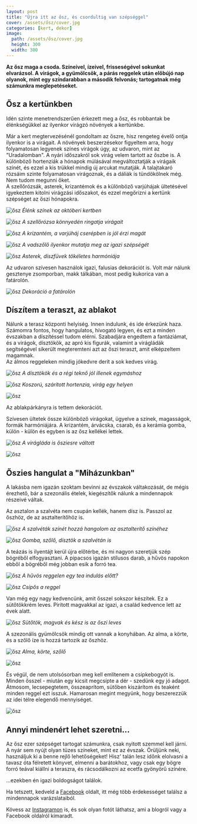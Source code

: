 ```yaml
---
layout: post
title: "Újra itt az ősz, és csordultig van szépséggel"
cover: /assets/ősz/cover.jpg
categories: [kert, dekor]
image:
  path: /assets/ősz/cover.jpg
  height: 300
  width: 300
---
```




**Az ősz maga a csoda. Színeivel, ízeivel, frisseségével sokunkat elvarázsol. A virágok, a gyümölcsök, a párás reggelek után előbújó nap olyanok, mint egy színdarabban a második felvonás; tartogatnak még számunkra meglepetéseket.**
 

## Ősz a kertünkben


Idén szinte menetrendszerűen érkezett meg a ősz, és robbantak be élénkségükkel az ilyenkor virágzó növények a kertünkbe.

Már a kert megtervezésénél gondoltam az őszre, hisz rengeteg évelő ontja ilyenkor is a virágait. A növények beszerzésekor figyeltem arra, hogy folyamatosan legyenek színes virágok úgy, az udvaron, mint az "Uradalomban". A nyári időszakról sok virág velem tartott az őszbe is. A különböző hortenziák a hónapok múlásával megváltoztatják a virágaik színét, és ezzel a kis trükkel mindig új arcukat mutatják. A talajtakaró rózsáim szinte folyamatosan virágoznak, és a dáliák is tündökölnek még.  
Nem tudom megunni őket.  
A szellőrózsák, asterek, krizantémok és a különböző varjúhájak ültetésével igyekeztem kitolni virágzási időszakot, és ezzel megőrizni a kertünk szépséget az őszi hónapokra. 

![ősz](/assets/ősz/IMG_20191001_075620.jpg)
_Élénk színek az októberi kertben_

![ősz](/assets/ősz/IMG_20190923_093510.jpg)
_A szellőrózsa könnyedén ringatja virágait_
 
 ![ősz](/assets/ősz/IMG_20191003_074034.jpg)
 _A krizantém, a varjúháj cserépben is jól érzi magát_
 
 ![ősz](/assets/ősz/IMG_20191002_075218.jpg)
 _A vadszőlő ilyenkor mutatja meg az igazi szépségét_
 
 ![ősz](/assets/ősz/IMG_20190930_162309.jpg)
 _Asterek, díszfüvek tökéletes harmóniája_
 
Az udvaron szívesen használok igazi, falusias dekorációt is. Volt már nálunk gesztenye zsomporban, makk tálkában, most pedig kukorica van a fatárolón.
 
 
 ![ősz](/assets/ősz/IMG_20190113_160213_126.jpg)
 _Dekoráció a fatárolón_
 
 
 
## Díszítem a teraszt, az ablakot
 
Nálunk a terasz központi helyiség. Innen indulunk, és ide érkezünk haza. Számomra fontos, hogy hangulatos, hívogató legyen, és ezt a minden évszakban a díszítéssel tudom elérni.
Szabadjára engedtem a fantáziámat, és a virágok, dísztökök, az apró kis figurák, valamint a virágládák segítségével sikerült megteremteni azt az őszi teraszt, amit elképzeltem magamnak.  
Az álmos reggeleken mindig jókedvre derít a sok kedves virág.


![ősz](/assets/ősz/IMG_20191003_083408_430.jpg)
 _A dísztökök és a régi teknő jól illenek egymáshoz_
 
 
![ősz](/assets/ősz/IMG_20191003_073308.jpg)
_Koszorú, szárított hortenzia, virág egy helyen_

![ősz](/assets/ősz/IMG_20191003_073400.jpg)




Az ablakpárkányra is tettem dekorációt. 

Szívesen ültetek össze különböző virágokat, ügyelve a színek, magasságok, formák harmóniájára. 
A krizantém, árvácska, csarab, és a kerámia gomba, külön - külön és egyben is az ősz kellékei lettek. 

![ősz](/assets/ősz/IMG_20190923_101740.jpg)
 _A virágláda is ősziesre váltott_
 
 
 ![ősz](/assets/ősz/lada.jpg)



## Őszies hangulat a "Miházunkban"

A lakásba nem igazán szoktam bevinni az évszakok váltakozását, de mégis érezhető, bár a szezonális ételek, kiegészítők nálunk a mindennapok részeivé váltak.


Az asztalon a szalvéta nem csupán kellék, hanem dísz is. Passzol az őszhöz, de az asztalterítőhöz is.

![ősz](/assets/ősz/IMG_20191004_072938.jpg)
 _A szalvéták színét hozzá hangolom az asztalterítő színéhez_


![ősz](/assets/ősz/IMG_20191004_073631.jpg)
 _Gomba, szőlő, dísztök a szalvétán is_



A teázás is ilyentájt kerül újra előtérbe, és mi nagyon szeretjük szép bögréből elfogyasztani. A pipacsos igazán stílusos darab, a hűvös napokon ebből a bögréből még jobban esik a forró tea.




![ősz](/assets/ősz/IMG_20191004_072128.jpg)
 _A hűvös reggelen egy tea indulás előtt?_
 
![ősz](/assets/ősz/IMG_20191004_072205.jpg)
 _Csípős a reggel_
 

Van még egy nagy kedvencünk, amit ősszel sokszor készítek. Ez a sütőtökkrém leves. Pirított magvakkal az igazi, a család kedvence lett az évek alatt.

![ősz](/assets/ősz/71307821_554556295348118_1839788492947718144_n.jpg)
 _Sütőtök, magvak és kész is az őszi leves_

A szezonális gyümölcsök mindig ott vannak a konyhában. Az alma, a körte, és a szőlő íze is hozzá tartozik az őszhöz. 

![ősz](/assets/ősz/IMG_20191004_072736.jpg)
 _Alma, körte, szőlő_

![ősz](/assets/ősz/IMG_20191004_072752.jpg)



És végül, de nem utolsósorban meg kell említenem a csipkebogyót is. Minden ősszel - miután egy kicsit megcsípte a dér - szedünk egy jó adagot. Átmosom, lecsepegtetem, összeaprítom, sütőben kiszárítom és teaként minden reggel ezt isszuk. 
Hamarosan megint megyünk, hogy beszerezzük az idei télre elegendő mennyiséget.


![ősz](/assets/ősz/hecsedli.jpg)





## Annyi mindenért lehet szeretni...

Az ősz ezer szépséget tartogat számunkra, csak nyitott szemmel kell járni. A nyár sem nyújt olyan tüzes színeket, mint ez az évszak. Örüljünk neki, használjuk ki a benne rejlő lehetőségeket! Hisz' talán lesz időnk elolvasni a tavasz óta félretett könyvet, elmenni a barátokhoz, vagy csak egy bögre forró teával kiállni a teraszra, és rácsodálkozni az ecetfa gyönyörű színére. 




...ezekben én igazi boldogságot találok. 


Ha tetszett, kedveld a <a href="https://www.facebook.com/Var%C3%A1zsolj-otthont-360330751226066/" target="_blank">Facebook</a> oldalt, itt még több érdekességet találsz a mindennapok varázslataiból.

Kövess az <a href="https://www.instagram.com/varazsoljotthont/?hl=hu/" target="_blank">Instagramon</a> is, és sok olyan fotót láthatsz, ami a blogról vagy a Facebook oldalról kimaradt.


